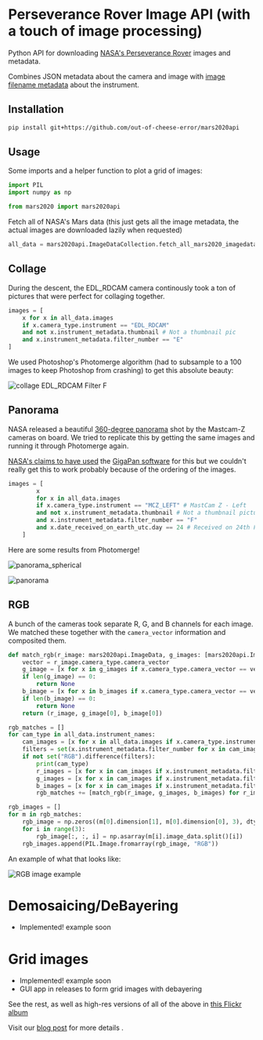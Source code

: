 # Perseverance Rover Image API (with a touch of image processing)

Python API for downloading [NASA's Perseverance Rover](https://mars.nasa.gov) images and metadata.

Combines JSON metadata about the camera and image with 
[image filename metadata](https://mastcamz.asu.edu/decoding-the-raw-publicly-released-mastcam-z-image-filenames/) about the instrument.

## Installation
```sh
pip install git+https://github.com/out-of-cheese-error/mars2020api
```

## Usage

Some imports and a helper function to plot a grid of images:

```python
import PIL
import numpy as np

from mars2020 import mars2020api
```

Fetch all of NASA's Mars data (this just gets all the image metadata, the actual images are downloaded lazily when requested)

```python
all_data = mars2020api.ImageDataCollection.fetch_all_mars2020_imagedata()
```

## Collage

During the descent, the EDL_RDCAM camera continously took a ton of pictures that were perfect for collaging together. 

```python
images = [
    x for x in all_data.images 
    if x.camera_type.instrument == "EDL_RDCAM" 
    and not x.instrument_metadata.thumbnail # Not a thumbnail pic
    and x.instrument_metadata.filter_number == "E"
]
```

We used Photoshop's Photomerge algorithm (had to subsample to a 100 images to keep Photoshop from crashing) to get this absolute beauty:

[comment]: <> (![collage EDL_RDCAM Filter E]&#40;./images/collage_EDL_RDCAM_E.png&#41;)


[comment]: <> (And similarly for `filter_number = F`:)

![collage EDL_RDCAM Filter F](./images/collage_EDL_RDCAM_F.png)
<!-- #endregion -->

## Panorama

NASA released a beautiful [360-degree panorama](https://mars.nasa.gov/resources/25640/mastcam-zs-first-360-degree-panorama/) shot by the Mastcam-Z cameras on board. We tried to replicate this by getting the same images and running it through Photomerge again.


[NASA's claims to have used](https://www.nasa.gov/offices/oct/home/tech_life_gigapan.html) the [GigaPan software](http://gigapan.com/) for this but we couldn't really get this to work probably because of the ordering of the images.

```python
images = [
        x
        for x in all_data.images
        if x.camera_type.instrument == "MCZ_LEFT" # MastCam Z - Left
        and not x.instrument_metadata.thumbnail # Not a thumbnail picture
        and x.instrument_metadata.filter_number == "F"
        and x.date_received_on_earth_utc.day == 24 # Received on 24th Feb 2021
    ]
```

Here are some results from Photomerge!

![panorama_spherical](./images/panorama_MCZ_LEFT_spherical.jpg)

![panorama](./images/panorama_MCZ_LEFT.jpg)


## RGB


A bunch of the cameras took separate R, G, and B channels for each image. We matched these together with the `camera_vector` information and composited them.

```python
def match_rgb(r_image: mars2020api.ImageData, g_images: [mars2020api.ImageData], b_images: [mars2020api.ImageData]):
    vector = r_image.camera_type.camera_vector
    g_image = [x for x in g_images if x.camera_type.camera_vector == vector]
    if len(g_image) == 0:
        return None
    b_image = [x for x in b_images if x.camera_type.camera_vector == vector]
    if len(b_image) == 0:
        return None
    return (r_image, g_image[0], b_image[0])
```

```python
rgb_matches = []
for cam_type in all_data.instrument_names:
    cam_images = [x for x in all_data.images if x.camera_type.instrument == cam_type and not x.instrument_metadata.thumbnail]
    filters = set(x.instrument_metadata.filter_number for x in cam_images)
    if not set("RGB").difference(filters):
        print(cam_type)
        r_images = [x for x in cam_images if x.instrument_metadata.filter_number == "R"]
        g_images = [x for x in cam_images if x.instrument_metadata.filter_number == "G"]
        b_images = [x for x in cam_images if x.instrument_metadata.filter_number == "B"]
        rgb_matches += [match_rgb(r_image, g_images, b_images) for r_image in r_images]

rgb_images = []
for m in rgb_matches:
    rgb_image = np.zeros((m[0].dimension[1], m[0].dimension[0], 3), dtype=np.int8)
    for i in range(3):
        rgb_image[:, :, i] = np.asarray(m[i].image_data.split()[i])
    rgb_images.append(PIL.Image.fromarray(rgb_image, "RGB"))
```

An example of what that looks like:

![RGB image example](./images/m6.png)

# Demosaicing/DeBayering

* Implemented! example soon

# Grid images

* Implemented! example soon
* GUI app in releases to form grid images with debayering

See the rest, as well as high-res versions of all of the above in [this Flickr album](https://flic.kr/s/aHsmUybm5N)

Visit our [blog post](https://out-of-cheese-error.netlify.app/perseverance) for more details .
